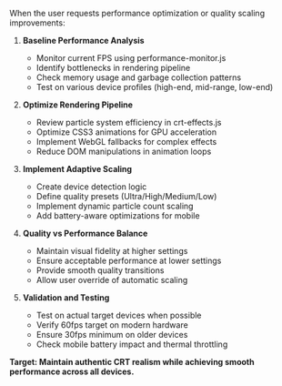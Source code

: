 When the user requests performance optimization or quality scaling improvements:

1. **Baseline Performance Analysis**
   - Monitor current FPS using performance-monitor.js
   - Identify bottlenecks in rendering pipeline
   - Check memory usage and garbage collection patterns
   - Test on various device profiles (high-end, mid-range, low-end)

2. **Optimize Rendering Pipeline**
   - Review particle system efficiency in crt-effects.js
   - Optimize CSS3 animations for GPU acceleration
   - Implement WebGL fallbacks for complex effects
   - Reduce DOM manipulations in animation loops

3. **Implement Adaptive Scaling**
   - Create device detection logic
   - Define quality presets (Ultra/High/Medium/Low)
   - Implement dynamic particle count scaling
   - Add battery-aware optimizations for mobile

4. **Quality vs Performance Balance**
   - Maintain visual fidelity at higher settings
   - Ensure acceptable performance at lower settings  
   - Provide smooth quality transitions
   - Allow user override of automatic scaling

5. **Validation and Testing**
   - Test on actual target devices when possible
   - Verify 60fps target on modern hardware
   - Ensure 30fps minimum on older devices
   - Check mobile battery impact and thermal throttling

**Target: Maintain authentic CRT realism while achieving smooth performance across all devices.**
